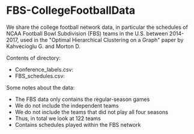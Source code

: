 # FBS-CollegeFootballData


We share the college football network data, in particular the schedules of NCAA Football Bowl Subdivision (FBS) teams 
in the U.S. between 2014-2017, used in the "Optimal Hierarchical Clustering on a Graph" paper by
Kahvecioglu G. and Morton D. 

Contents of directory: 
- Conference_labels.csv: 
- FBS_schedules.csv: 

Some notes about the data: 
* The FBS data only contains the regular-season games
* We do not include the independent teams
* We do not include the teams that did not play all four seasons
* Thus, in total we look at 122 teams
* Contains schedules played within the FBS network


